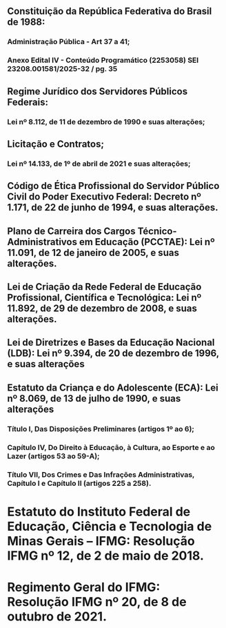 ## Constituição da República Federativa do Brasil de 1988: 
### Administração Pública - Art 37 a 41; 
### Anexo Edital IV - Conteúdo Programático (2253058) SEI 23208.001581/2025-32 / pg. 35

## Regime Jurídico dos Servidores Públicos Federais:
### Lei nº 8.112, de 11 de dezembro de 1990 e suas alterações;

## Licitação e Contratos; 
### Lei nº 14.133, de 1º de abril de 2021 e suas alterações;

## Código de Ética Profissional do Servidor Público Civil do Poder Executivo Federal: Decreto nº 1.171, de 22 de junho de 1994, e suas alterações.

##  Plano de Carreira dos Cargos Técnico-Administrativos em Educação (PCCTAE): Lei nº 11.091, de 12 de janeiro de 2005, e suas alterações.

## Lei de Criação da Rede Federal de Educação Profissional, Científica e Tecnológica: Lei nº 11.892, de 29 de dezembro de 2008, e suas alterações.

## Lei de Diretrizes e Bases da Educação Nacional (LDB): Lei nº 9.394, de 20 de dezembro de 1996, e suas alterações

## Estatuto da Criança e do Adolescente (ECA): Lei nº 8.069, de 13 de julho de 1990, e suas alterações 
### Título I, Das Disposições Preliminares (artigos 1º ao 6); 
### Capítulo IV, Do Direito à Educação, à Cultura, ao Esporte e ao Lazer (artigos 53 ao 59-A); 
### Título VII, Dos Crimes e Das Infrações Administrativas, Capítulo I e Capítulo II (artigos 225 a 258).

# Estatuto do Instituto Federal de Educação, Ciência e Tecnologia de Minas Gerais – IFMG:   Resolução IFMG nº 12, de 2 de maio de 2018.

# Regimento Geral do IFMG: Resolução IFMG nº 20, de 8 de outubro de 2021.